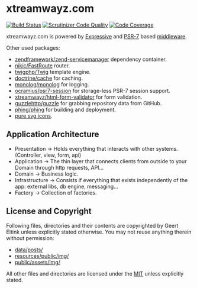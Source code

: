 # xtreamwayz.com

[![Build Status](https://travis-ci.org/xtreamwayz/xtreamwayz.com.svg?branch=master)](https://travis-ci.org/xtreamwayz/xtreamwayz.com)
[![Scrutinizer Code Quality](https://scrutinizer-ci.com/g/xtreamwayz/xtreamwayz.com/badges/quality-score.png?b=master)](https://scrutinizer-ci.com/g/xtreamwayz/xtreamwayz.com/?branch=master)
[![Code Coverage](https://scrutinizer-ci.com/g/xtreamwayz/xtreamwayz.com/badges/coverage.png?b=master)](https://scrutinizer-ci.com/g/xtreamwayz/xtreamwayz.com/?branch=master)

xtreamwayz.com is powered by [Expressive](https://github.com/zendframework/zend-expressive) and
[PSR-7](http://www.php-fig.org/psr/psr-7/) based
[middleware](https://mwop.net/blog/2015-01-08-on-http-middleware-and-psr-7.html).

Other used packages:

- [zendframework/zend-servicemanager](https://github.com/zendframework/zend-servicemanager) dependency container.
- [nikic/FastRoute](https://github.com/nikic/FastRoute) router.
- [twigphp/Twig](https://github.com/nikic/FastRoute) template engine.
- [doctrine/cache](https://github.com/doctrine/cache) for caching.
- [monolog/monolog](https://github.com/monolog/monolog) for logging.
- [ocramius/psr7-session](https://github.com/Ocramius/PSR7Session) for storage-less PSR-7 session support.
- [xtreamwayz/html-form-validator](https://github.com/xtreamwayz/html-form-validator) for form validation.
- [guzzlehttp/guzzle](https://github.com/guzzlehttp/guzzle) for grabbing repository data from GitHub.
- [phing/phing](https://github.com/phing/phing) for building and deployment.
- [pure svg icons](https://icomoon.io/).

## Application Architecture

- Presentation -> Holds everything that interacts with other systems. (Controller, view, form, api)
- Application -> The thin layer that connects clients from outside to your Domain through http requests, API...
- Domain -> Business logic.
- Infrastructure -> Consists if everything that exists independently of the app: external libs, db engine, messaging...
- Factory -> Collection of factories.

## License and Copyright

Following files, directories and their contents are copyrighted by Geert Eltink unless explicitly stated otherwise.
You may not reuse anything therein without permission:

* [data/posts/](/data/posts)
* [resources/public/img/](resources/public/img)
* [public/assets/img/](public/assets/img)

All other files and directories are licensed under the [MIT](http://www.opensource.org/licenses/mit-license.php)
unless explicitly stated.
